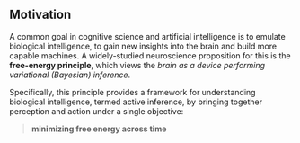 ## Motivation

A common goal in cognitive science and artificial intelligence is to emulate biological intelligence, to gain new insights into the brain and build more capable machines. A widely-studied neuroscience proposition for this is the **free-energy principle**, which views the *brain as a device performing variational (Bayesian) inference*.

Specifically, this principle provides a framework for understanding biological intelligence, termed active inference, by bringing together perception and action under a single objective:

> **minimizing free energy across time**
